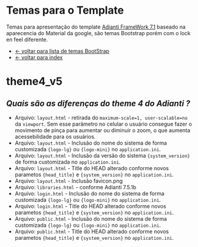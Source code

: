 # Temas para o Template
Temas para apresentação do template [Adianti FrameWork 7.1](https://www.adianti.com.br/) baseado na aparecencia do Material da google, são temas Bootstrap porém com o lock en feel diferente.

* [<- voltar para lista de temas BootStrap](../template.md)
* [<- voltar para index](../../README.md)

# theme4_v5
## *Quais são as diferenças do theme 4 do Adianti ?*
* Arquivo: `layout.html` - retirada do `maximum-scale=1, user-scalable=no` da `viewport`. Sem esse parâmetro no celular o usuário consegue fazer o movimento de pinça para aumentar ou diminuir o zoom, o que aumenta acessebilidade para os usuários.
* Arquivo: `layout.html` - Inclusão do nome do sistema de forma customizada `{logo-lg}` ou `{logo-mini}` no `application.ini`.
* Arquivo: `layout.html` - Inclusão da versão do sistema `{system_version}` de forma customizada no `application.ini`.
* Arquivo: `layout.html` - Title do HEAD alterado conforme novos parametos `{head_title}` e `{system_version}` no `application.ini`.
* Arquivo: `layout.html` - Inclusão favicon.png
* Arquivo: `libraries.html` - conforme Adianti 7.5.1b
* Arquivo: `login.html` - Inclusão do nome do sistema de forma customizada `{logo-lg}` ou `{logo-mini}` no `application.ini`.
* Arquivo: `login.html` - Title do HEAD alterado conforme novos parametos `{head_title}` e `{system_version}` no `application.ini`.
* Arquivo: `public.html` - Inclusão do nome do sistema de forma customizada `{logo-lg}` ou `{logo-mini}` no `application.ini`.
* Arquivo: `public.html` - Title do HEAD alterado conforme novos parametos `{head_title}` e `{system_version}` no `application.ini`.
